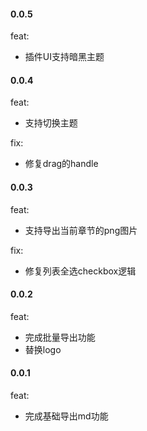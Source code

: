 #### 0.0.5

feat:

* 插件UI支持暗黑主题

#### 0.0.4

feat:

* 支持切换主题

fix:

* 修复drag的handle

#### 0.0.3

feat:

* 支持导出当前章节的png图片

fix:

* 修复列表全选checkbox逻辑

#### 0.0.2

feat:

* 完成批量导出功能
* 替换logo

#### 0.0.1

feat:

- 完成基础导出md功能
